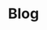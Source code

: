 ---
title: "Blog"
description: "Blog where I focus regularly will publish posts with updates regarding my research and outreach activities."
---